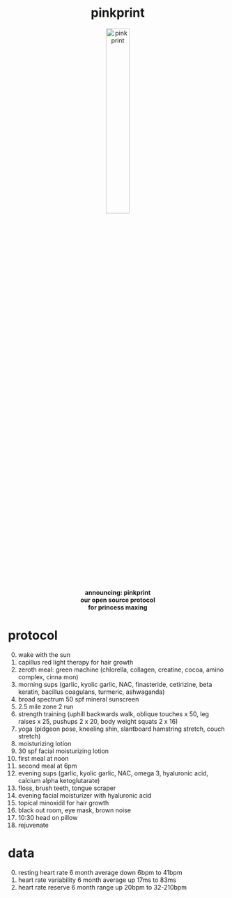 <h1 style="text-align:center;">pinkprint</h1>
<p align="center">
  <img src="https://github.com/jaderiverstokes/pinkprint/assets/9206704/860f8b71-97f9-4602-9237-1f19ef29cc4a" alt="pink print" style="width:33%;"><br/>
  <b>announcing: pinkprint<br/>
  our open source protocol<br/>
  for princess maxing<br/></b>
</p>

# protocol

0. wake with the sun
0. capillus red light therapy for hair growth
0. zeroth meal: green machine (chlorella, collagen, creatine, cocoa, amino complex, cinna
mon)
0. morning sups (garlic, kyolic garlic, NAC, finasteride, cetirizine, beta keratin, bacillus coagulans, turmeric, ashwaganda)
0. broad spectrum 50 spf mineral sunscreen
0. 2.5 mile zone 2 run
0. strength training (uphill backwards walk, oblique touches x 50, leg raises x 25, pushups 2 x 20, body weight squats 2 x 16)
0. yoga (pidgeon pose, kneeling shin, slantboard hamstring stretch, couch stretch)
0. moisturizing lotion
0. 30 spf facial moisturizing lotion
0. first meal at noon
0. second meal at 6pm
0. evening sups (garlic, kyolic garlic, NAC, omega 3, hyaluronic acid, calcium alpha ketoglutarate)
0. floss, brush teeth, tongue scraper
0. evening facial moisturizer with hyaluronic acid
0. topical minoxidil for hair growth
0. black out room, eye mask, brown noise
0. 10:30 head on pillow
0. rejuvenate

# data

0. resting heart rate 6 month average down 6bpm to 41bpm
0. heart rate variability 6 month average up 17ms to 83ms
0. heart rate reserve 6 month range up 20bpm to 32-210bpm

